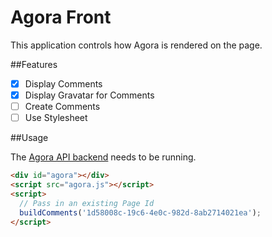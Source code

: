 # Agora Front

This application controls how Agora is rendered on the page.

##Features

- [x] Display Comments
- [x] Display Gravatar for Comments
- [ ] Create Comments
- [ ] Use Stylesheet

##Usage

The [Agora API backend](https://github.com/Siecje/agora-api) needs to be running.

```HTML
<div id="agora"></div>
<script src="agora.js"></script>
<script>
  // Pass in an existing Page Id
  buildComments('1d58008c-19c6-4e0c-982d-8ab2714021ea');
</script>
```
